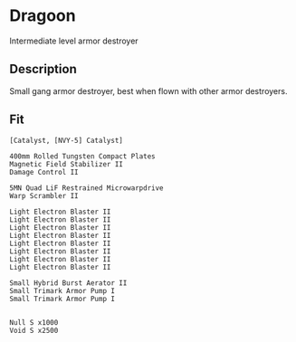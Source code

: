 # Dragoon

Intermediate level armor destroyer


## Description
Small gang armor destroyer, best when flown with other armor destroyers. 

## Fit

```
[Catalyst, [NVY-5] Catalyst]

400mm Rolled Tungsten Compact Plates
Magnetic Field Stabilizer II
Damage Control II

5MN Quad LiF Restrained Microwarpdrive
Warp Scrambler II

Light Electron Blaster II
Light Electron Blaster II
Light Electron Blaster II
Light Electron Blaster II
Light Electron Blaster II
Light Electron Blaster II
Light Electron Blaster II
Light Electron Blaster II

Small Hybrid Burst Aerator II
Small Trimark Armor Pump I
Small Trimark Armor Pump I


Null S x1000
Void S x2500
```